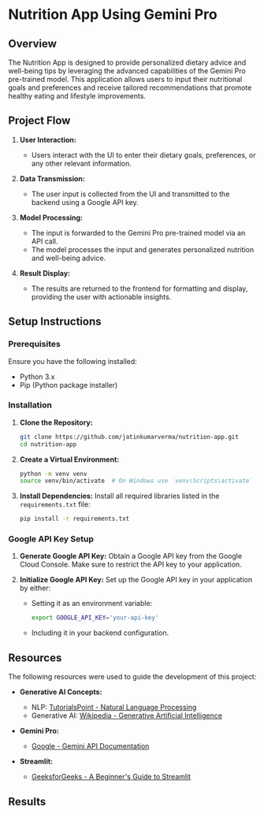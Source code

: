# Nutrition App Using Gemini Pro

## Overview
The Nutrition App is designed to provide personalized dietary advice and well-being tips by leveraging the advanced capabilities of the Gemini Pro pre-trained model. This application allows users to input their nutritional goals and preferences and receive tailored recommendations that promote healthy eating and lifestyle improvements.

## Project Flow
1. **User Interaction:**
   - Users interact with the UI to enter their dietary goals, preferences, or any other relevant information.
   
2. **Data Transmission:**
   - The user input is collected from the UI and transmitted to the backend using a Google API key.

3. **Model Processing:**
   - The input is forwarded to the Gemini Pro pre-trained model via an API call.
   - The model processes the input and generates personalized nutrition and well-being advice.

4. **Result Display:**
   - The results are returned to the frontend for formatting and display, providing the user with actionable insights.

## Setup Instructions

### Prerequisites
Ensure you have the following installed:
- Python 3.x
- Pip (Python package installer)

### Installation

1. **Clone the Repository:**
   ```bash
   git clone https://github.com/jatinkumarverma/nutrition-app.git
   cd nutrition-app
   ```

2. **Create a Virtual Environment:**
   ```bash
   python -m venv venv
   source venv/bin/activate  # On Windows use `venv\Scripts\activate`
   ```

3. **Install Dependencies:**
   Install all required libraries listed in the `requirements.txt` file:
   ```bash
   pip install -r requirements.txt
   ```

### Google API Key Setup

1. **Generate Google API Key:**
   Obtain a Google API key from the Google Cloud Console. Make sure to restrict the API key to your application.

2. **Initialize Google API Key:**
   Set up the Google API key in your application by either:
   - Setting it as an environment variable:
     ```bash
     export GOOGLE_API_KEY='your-api-key'
     ```
   - Including it in your backend configuration.

## Resources

The following resources were used to guide the development of this project:

- **Generative AI Concepts:**
  - NLP: [TutorialsPoint - Natural Language Processing](https://www.tutorialspoint.com/natural_language_processing/index.htm)
  - Generative AI: [Wikipedia - Generative Artificial Intelligence](https://en.wikipedia.org/wiki/Generative_artificial_intelligence)
  
- **Gemini Pro:**
  - [Google - Gemini API Documentation](https://ai.google.dev/gemini-api/docs/get-started/python)
  
- **Streamlit:**
  - [GeeksforGeeks - A Beginner's Guide to Streamlit](https://www.geeksforgeeks.org/a-beginners-guide-to-streamlit/)

## Results

